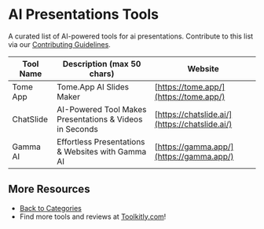 # AI Presentations Tools

A curated list of AI-powered tools for ai presentations. Contribute to this list via our [Contributing Guidelines](../CONTRIBUTING.md).

| Tool Name | Description (max 50 chars) | Website |
|-----------|----------------------------|---------|
| Tome App | Tome.App AI Slides Maker | [https://tome.app/](https://tome.app/) |
| ChatSlide | AI-Powered Tool Makes Presentations & Videos in Seconds | [https://chatslide.ai/](https://chatslide.ai/) |
| Gamma AI | Effortless Presentations & Websites with Gamma AI | [https://gamma.app/](https://gamma.app/) |

## More Resources
- [Back to Categories](https://github.com/ToolkitlyAI/awesome-ai-tools/blob/master/README.md)
- Find more tools and reviews at [Toolkitly.com](https://toolkitly.com)!

